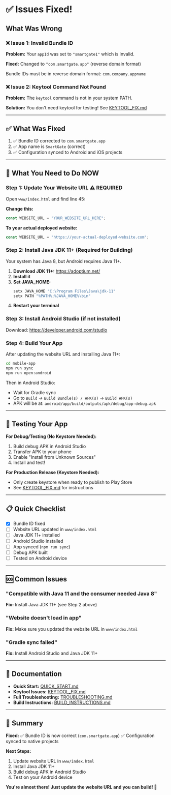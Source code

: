 # ✅ Issues Fixed!

## What Was Wrong

### ❌ Issue 1: Invalid Bundle ID

**Problem:** Your `appId` was set to `"smartgate1"` which is invalid.

**Fixed:** Changed to `"com.smartgate.app"` (reverse domain format)

Bundle IDs must be in reverse domain format: `com.company.appname`

### ❌ Issue 2: Keytool Command Not Found

**Problem:** The `keytool` command is not in your system PATH.

**Solution:** You don't need keytool for testing! See [KEYTOOL_FIX.md](KEYTOOL_FIX.md)

---

## ✅ What Was Fixed

1. ✅ Bundle ID corrected to `com.smartgate.app`
2. ✅ App name is `SmartGate` (correct)
3. ✅ Configuration synced to Android and iOS projects

---

## 🎯 What You Need to Do NOW

### Step 1: Update Your Website URL ⚠️ REQUIRED

Open `www/index.html` and find line 45:

**Change this:**

```javascript
const WEBSITE_URL = "YOUR_WEBSITE_URL_HERE";
```

**To your actual deployed website:**

```javascript
const WEBSITE_URL = "https://your-actual-deployed-website.com";
```

### Step 2: Install Java JDK 11+ (Required for Building)

Your system has Java 8, but Android requires Java 11+.

1. **Download JDK 11+:** https://adoptium.net/
2. **Install it**
3. **Set JAVA_HOME:**
   ```powershell
   setx JAVA_HOME "C:\Program Files\Java\jdk-11"
   setx PATH "%PATH%;%JAVA_HOME%\bin"
   ```
4. **Restart your terminal**

### Step 3: Install Android Studio (if not installed)

Download: https://developer.android.com/studio

### Step 4: Build Your App

After updating the website URL and installing Java 11+:

```bash
cd mobile-app
npm run sync
npm run open:android
```

Then in Android Studio:

- Wait for Gradle sync
- Go to `Build` → `Build Bundle(s) / APK(s)` → `Build APK(s)`
- APK will be at: `android/app/build/outputs/apk/debug/app-debug.apk`

---

## 📱 Testing Your App

**For Debug/Testing (No Keystore Needed):**

1. Build debug APK in Android Studio
2. Transfer APK to your phone
3. Enable "Install from Unknown Sources"
4. Install and test!

**For Production Release (Keystore Needed):**

- Only create keystore when ready to publish to Play Store
- See [KEYTOOL_FIX.md](KEYTOOL_FIX.md) for instructions

---

## 📋 Quick Checklist

- [x] Bundle ID fixed
- [ ] Website URL updated in `www/index.html`
- [ ] Java JDK 11+ installed
- [ ] Android Studio installed
- [ ] App synced (`npm run sync`)
- [ ] Debug APK built
- [ ] Tested on Android device

---

## 🆘 Common Issues

### "Compatible with Java 11 and the consumer needed Java 8"

**Fix:** Install Java JDK 11+ (see Step 2 above)

### "Website doesn't load in app"

**Fix:** Make sure you updated the website URL in `www/index.html`

### "Gradle sync failed"

**Fix:** Install Android Studio and Java JDK 11+

---

## 📖 Documentation

- **Quick Start:** [QUICK_START.md](QUICK_START.md)
- **Keytool Issues:** [KEYTOOL_FIX.md](KEYTOOL_FIX.md)
- **Full Troubleshooting:** [TROUBLESHOOTING.md](TROUBLESHOOTING.md)
- **Build Instructions:** [BUILD_INSTRUCTIONS.md](BUILD_INSTRUCTIONS.md)

---

## 🎉 Summary

**Fixed:**
✅ Bundle ID is now correct (`com.smartgate.app`)
✅ Configuration synced to native projects

**Next Steps:**

1. Update website URL in `www/index.html`
2. Install Java JDK 11+
3. Build debug APK in Android Studio
4. Test on your Android device

**You're almost there! Just update the website URL and you can build! 🚀**


